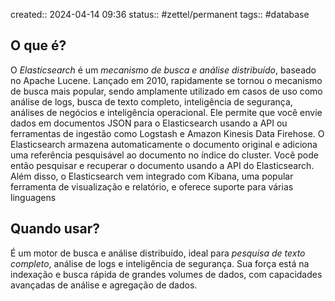 created:: 2024-04-14 09:36
status:: #zettel/permanent 
tags:: #database
## O que é?
O *Elasticsearch* é um *mecanismo de busca e análise distribuído*, baseado no Apache Lucene. Lançado em 2010, rapidamente se tornou o mecanismo de busca mais popular, sendo amplamente utilizado em casos de uso como análise de logs, busca de texto completo, inteligência de segurança, análises de negócios e inteligência operacional.
Ele permite que você envie dados em documentos JSON para o Elasticsearch usando a API ou ferramentas de ingestão como Logstash e Amazon Kinesis Data Firehose. O Elasticsearch armazena automaticamente o documento original e adiciona uma referência pesquisável ao documento no índice do cluster. Você pode então pesquisar e recuperar o documento usando a API do Elasticsearch. Além disso, o Elasticsearch vem integrado com Kibana, uma popular ferramenta de visualização e relatório, e oferece suporte para várias linguagens
## Quando usar?
É um motor de busca e análise distribuído, ideal para *pesquisa de texto completo*, análise de logs e inteligência de segurança. Sua força está na indexação e busca rápida de grandes volumes de dados, com capacidades avançadas de análise e agregação de dados.
